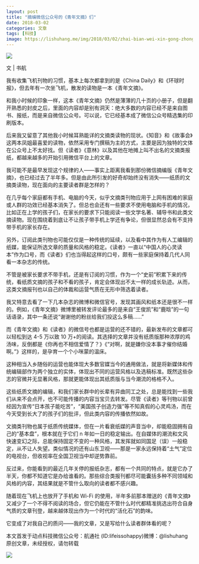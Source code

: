 ```yaml
---
layout: post
title: "摘编微信公众号的《青年文摘》们"
date: 2018-03-02
categories: 文章
tags: [科技]
image: https://lishuhang.me/img/2018/03/02/zhai-bian-wei-xin-gong-zhong/01.jpg
---
```


![](https://mmbiz.qpic.cn/mmbiz_jpg/AdRKyBVLoHKSVTEiaJHco1kAnSbGLQnyibbrV0EILa5zHnrDvzZJoFFbj0ibFyhibqL9zbOICaTlGFqdzOQE20iaauA/640?wx_fmt=jpeg)

文 | 书航

我有收集飞机刊物的习惯，基本上每次都拿到的是《China Daily》和《环球时报》，但去年有一次坐飞机，散发的读物是一本《青年文摘》。

和我小时候的印象一样，这本《青年文摘》仍然是薄薄的几十页的小册子，但是翻开熟悉的封皮之后，里面的内容却是别有洞天：绝大多数的内容已经不是来自图书、报纸，而是来自微信公众号。可以说，它已经基本成了微信公众号精选集的印刷版本。

后来我又留意了其他我小时候耳熟能详的文摘类读物的现状。《知音》和《故事会》这两本凤姐最喜爱的读物，依然采用专门撰稿为主的方式，主要是因为独特的文体在公众号上不太好找。但《读者》《意林》以及其他在地摊上叫不出名的文摘类报纸，都越来越多的开始引用微信平台上的文章。

我可能不是最早发现这个规律的人——事实上距离我看到那份微信摘编版《青年文摘》，也已经过去了半年多。但是由此所引发的好奇却始终没有消失——纸质的文摘类读物，现在面向的主要读者群是怎样的？

在几乎每个家庭都有手机、电脑的今天，似乎文摘类刊物应用于上网有困难的家庭或人群的功效已经基本消失了。但总也会还有一些要求不使用电脑和手机的情况，比如正在上学的孩子们，在家长的要求下只能阅读一些文学名著、辅导书和此类文摘读物。现在围绕着到底让不让孩子带手机上学还有争论，但很显然总会有不支持带手机的家长存在。

另外，订阅此类刊物也可能仅仅是一种传统的延续，以及看中其作为有人工编辑的纸媒，能保证所选文章的质量和风格的稳定。《读者》一直以“中国人的心灵读本”作为口号，而《读者》们也当得起这样的口号，颇有一些家庭保持着几代人同看一本杂志的传统。

不管是被家长要求不带手机，还是有订阅的习惯，作为一个“史前”积累下来的传统，看纸质文摘的孩子和不看的孩子，肯定会体现出不太一样的成长轨迹。从而，这类文摘报刊也以自己的体裁和运营气质在无形中筛选着读者。

我又特意去看了一下几本杂志的微博和微信官号，发现其画风和纸本还是很不一样的。例如，《青年文摘》微博里被转发评论最多的是来自“王俊凯”和“鹿晗”的一句话语录，其中一条还说“谢谢他的粉丝给我们投这么多稿……”

而《青年文摘》和《读者》的微信号也都是运营的还不错的，最新发布的文章都可以轻松到达 4-5 万以致 10 万+的阅读。其选择的文章并没有纸质版那种浓厚的鸡汤味，反倒都是《你再也不相信爱情了？》《“对啊，就是嫌你没本事才催你结婚啊。”》这样的，是孕育一个个小咪蒙的温床。

这种相当入乡随俗的运营也能体现大多数官媒当今的通用做法，就是将新媒体和传统编辑部作为两个独立的实体，体现出不同的运营风格以及选稿标准。既然这些杂志的官微并无显著风格，那就更能体现出其纸质版与当今潮流的格格不入。

这些纸质文摘的编辑，和我们家长群中的长辈有异曲同工之处，总是能找到一些我们从来不会点开，也不可能传播的内容当宝贝去转发。尽管《读者》等刊物以前曾经因为宣传“日本孩子能吃苦”，“美国孩子创造力强”等不知真假的心灵鸡汤，而在今天受到长大了的孩子们的批评，但此类内容的传播依然如故。

文摘类刊物也属于纸质传统媒体，但在一片看衰纸媒的声音当中，却能稳固拥有自己的“基本盘”，根本就在于它们 n 年如一日的稳定输出。在自媒体的潮流和文风快速变幻之际，总能保持固定不变的一种风格，其发挥就如同国足（误）一般稳定，从不让人失望。类似情况的还有山东卫视——那是一家永远保持着“土气”定位的电视台，但收视率在全国卫视当中却逆势靠前。

反过来，你能看到的最近几年关停的报纸杂志，都有一个共同的特点，就是它办了半天，你都不知道它是办给谁看的。那些综合类报刊都尽可能囊括多种不同领域和风格的内容，其结果就是不管什么取向的读者都不感兴趣。

随着现在飞机上也放开了手机和 Wi-Fi 的使用，半年多前那本赠送的《青年文摘》又减少了一个不得不阅读的场合，但它仍能在不管什么时代都精准挑选出符合自身气质的文章刊登，越来越体现出作为一个时代的“活化石”的韵味。

它变成了对我自己的质问——我的文章，又是写给什么读者群体看的呢？

本文首发于动点科技微信公众号：航通社 (ID:lifeissohappy)微博：@lishuhang原创文章，未经授权，请勿转载

![](https://lishuhang.me/img/2018/03/02/zhai-bian-wei-xin-gong-zhong/01.jpg)